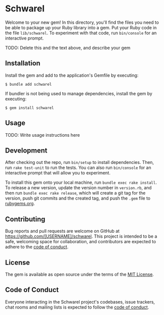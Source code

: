 # Schwarel

Welcome to your new gem! In this directory, you'll find the files you need to be able to package up your Ruby library into a gem. Put your Ruby code in the file `lib/schwarel`. To experiment with that code, run `bin/console` for an interactive prompt.

TODO: Delete this and the text above, and describe your gem

## Installation

Install the gem and add to the application's Gemfile by executing:

    $ bundle add schwarel

If bundler is not being used to manage dependencies, install the gem by executing:

    $ gem install schwarel

## Usage

TODO: Write usage instructions here

## Development

After checking out the repo, run `bin/setup` to install dependencies. Then, run `rake test-unit` to run the tests. You can also run `bin/console` for an interactive prompt that will allow you to experiment.

To install this gem onto your local machine, run `bundle exec rake install`. To release a new version, update the version number in `version.rb`, and then run `bundle exec rake release`, which will create a git tag for the version, push git commits and the created tag, and push the `.gem` file to [rubygems.org](https://rubygems.org).

## Contributing

Bug reports and pull requests are welcome on GitHub at https://github.com/[USERNAME]/schwarel. This project is intended to be a safe, welcoming space for collaboration, and contributors are expected to adhere to the [code of conduct](https://github.com/[USERNAME]/schwarel/blob/master/CODE_OF_CONDUCT.md).

## License

The gem is available as open source under the terms of the [MIT License](https://opensource.org/licenses/MIT).

## Code of Conduct

Everyone interacting in the Schwarel project's codebases, issue trackers, chat rooms and mailing lists is expected to follow the [code of conduct](https://github.com/[USERNAME]/schwarel/blob/master/CODE_OF_CONDUCT.md).
